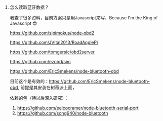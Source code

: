 1. 怎么读取蓝牙数据？

   我查了很多资料，目前方案只是用Javascript来写，Because I'm the King of Javascript 😎

   https://github.com/sipimokus/node-obd2

   https://github.com/JVital2013/RoadApplePi

   https://github.com/tomgersic/obd2server

   https://github.com/ezobd/sim

   https://github.com/EricSmekens/node-bluetooth-obd

   

   

   目前这个是有效的：https://github.com/EricSmekens/node-bluetooth-obd, 前提是其安装在树莓派上面，

   依赖的包（待以后深入研究）：

   1. https://github.com/eelcocramer/node-bluetooth-serial-port
   2. https://github.com/song940/node-bluetooth

